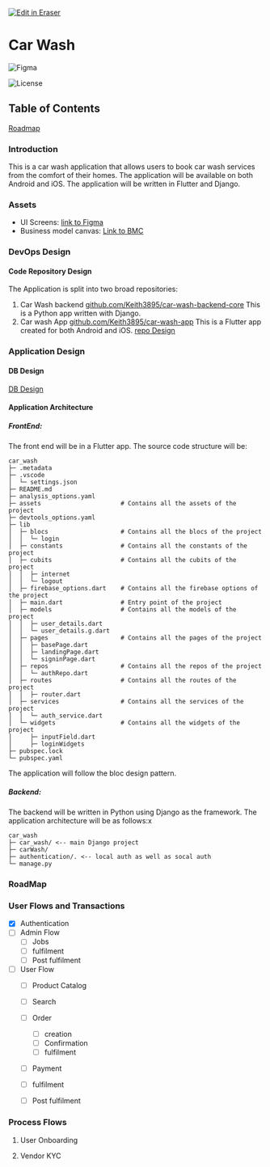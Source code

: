 <p><a target="_blank" href="https://app.eraser.io/workspace/18LcLCCLXKxtpvQ6rrf4" id="edit-in-eraser-github-link"><img alt="Edit in Eraser" src="https://firebasestorage.googleapis.com/v0/b/second-petal-295822.appspot.com/o/images%2Fgithub%2FOpen%20in%20Eraser.svg?alt=media&amp;token=968381c8-a7e7-472a-8ed6-4a6626da5501"></a></p>

# Car Wash
![Figma](https://img.shields.io/badge/figma-%23F24E1E.svg?style=for-the-badge&logo=figma&logoColor=white "")

![License](https://img.shields.io/static/v1?label=license&message=CC-BY-NC-ND-4.0&color=green "")

## Table of Contents
[﻿Roadmap](https://github.com/Keith3895/car-wash/blob/main/README.md) 

### Introduction
This is a car wash application that allows users to book car wash services from the comfort of their homes. The application will be available on both Android and iOS. The application will be written in Flutter and Django.

### Assets
- UI Screens: [﻿link to Figma](https://www.figma.com/file/QbtwZGMvLuDpGXR2IcB7A3/Car-wash?type=design&node-id=0%3A1&mode=design&t=n68WTHlcaHpY86EO-1)  
- Business model canvas: [﻿Link to BMC](https://app.mural.co/t/keithfranklin6506/m/keithfranklin6506/1699966821684/e68a321ade3318162db526e676f4d3042aea0be4?sender=ud754661bd71ca9e639dd5444) 
### DevOps Design
#### Code Repository Design
The Application is split into two broad repositories:

1. Car Wash backend [﻿github.com/Keith3895/car-wash-backend-core](https://github.com/Keith3895/car-wash-backend-core) 
This is a Python app written with Django.
2. Car wash App [﻿github.com/Keith3895/car-wash-app](https://github.com/Keith3895/car-wash-app) 
This is a Flutter app created for both Android and iOS.
[﻿repo Design](https://app.eraser.io/workspace/18LcLCCLXKxtpvQ6rrf4?elements=34cwCizl3yFU2Wua60RqHA)  
### Application Design
#### DB Design
[﻿DB Design](https://app.eraser.io/workspace/18LcLCCLXKxtpvQ6rrf4?elements=xA0tEslogVhQjNqXsEwxyQ)  

#### Application Architecture 
##### FrontEnd:
The front end will be in a Flutter app. The source code structure will be:

```
car_wash
├─ .metadata
├─ .vscode
│  └─ settings.json
├─ README.md
├─ analysis_options.yaml
├─ assets                      # Contains all the assets of the project
├─ devtools_options.yaml   
├─ lib
│  ├─ blocs                    # Contains all the blocs of the project
│  │  └─ login 
│  ├─ constants                # Contains all the constants of the project
│  ├─ cubits                   # Contains all the cubits of the project
│  │  ├─ internet
│  │  └─ logout
│  ├─ firebase_options.dart    # Contains all the firebase options of the project
│  ├─ main.dart                # Entry point of the project
│  ├─ models                   # Contains all the models of the project
│  │  ├─ user_details.dart
│  │  └─ user_details.g.dart
│  ├─ pages                    # Contains all the pages of the project
│  │  ├─ basePage.dart
│  │  ├─ landingPage.dart
│  │  └─ signinPage.dart
│  ├─ repos                    # Contains all the repos of the project
│  │  └─ authRepo.dart
│  ├─ routes                   # Contains all the routes of the project
│  │  ├─ router.dart
│  ├─ services                 # Contains all the services of the project
│  │  └─ auth_service.dart
│  └─ widgets                  # Contains all the widgets of the project
│     ├─ inputField.dart
│     ├─ loginWidgets
├─ pubspec.lock
└─ pubspec.yaml
```
The application will follow the bloc design pattern.

##### Backend:
The backend will be written in Python using Django as the framework. The application architecture will be as follows:x

```
car_wash
├─ car_wash/ <-- main Django project
├─ carWash/
├─ authentication/. <-- local auth as well as socal auth
└─ manage.py
```
### RoadMap
### User Flows and Transactions
- [x] Authentication
- [ ] Admin Flow
    - [ ] Jobs
    - [ ] fulfilment
    - [ ] Post fulfilment
- [ ] User Flow
    - [ ] Product Catalog
    - [ ] Search
    - [ ] Order 
        - [ ] creation
        - [ ] Confirmation
        - [ ] fulfilment
    - [ ] Payment
    - [ ] fulfilment
    - [ ] Post fulfilment


### Process Flows
1. User Onboarding

2. Vendor KYC


### 







<!--- Eraser file: https://app.eraser.io/workspace/18LcLCCLXKxtpvQ6rrf4 --->